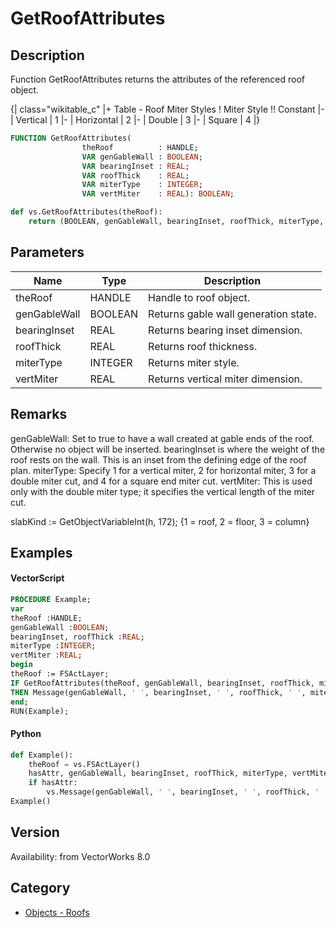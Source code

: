 # GetRoofAttributes

## Description
Function GetRoofAttributes returns the attributes of the referenced roof object.

{| class="wikitable_c"
|+ Table - Roof Miter Styles
! Miter Style !! Constant
|-
| Vertical
| 1
|-
| Horizontal
| 2
|-
| Double
| 3
|-
| Square
| 4
|}

```pascal
FUNCTION GetRoofAttributes(
				theRoof          : HANDLE;
				VAR genGableWall : BOOLEAN;
				VAR bearingInset : REAL;
				VAR roofThick    : REAL;
				VAR miterType    : INTEGER;
				VAR vertMiter    : REAL): BOOLEAN;
```

```python
def vs.GetRoofAttributes(theRoof):
    return (BOOLEAN, genGableWall, bearingInset, roofThick, miterType, vertMiter)
```

## Parameters
|Name|Type|Description|
|---|---|---|
|theRoof|HANDLE|Handle to roof object.|
|genGableWall|BOOLEAN|Returns gable wall generation state.|
|bearingInset|REAL|Returns bearing inset dimension.|
|roofThick|REAL|Returns roof thickness.|
|miterType|INTEGER|Returns miter style.|
|vertMiter|REAL|Returns vertical miter dimension.|

## Remarks
genGableWall: Set to true to have a wall created at gable ends of the roof.  Otherwise no object will be inserted.
bearingInset  is where the weight of the roof rests on the wall.  This is an inset from the defining edge of the roof plan.
miterType: Specify 1 for a vertical miter, 2 for horizontal miter, 3 for a double miter cut, and 4 for a square end miter cut.
vertMiter: This is used only with the double miter type; it specifies the vertical length of the miter cut.



slabKind := GetObjectVariableInt(h, 172); {1 = roof, 2 = floor, 3 = column}

## Examples
#### VectorScript ####
```pascal
PROCEDURE Example;
var
theRoof :HANDLE;
genGableWall :BOOLEAN; 
bearingInset, roofThick :REAL; 
miterType :INTEGER; 
vertMiter :REAL;
begin
theRoof := FSActLayer;
IF GetRoofAttributes(theRoof, genGableWall, bearingInset, roofThick, miterType, vertMiter)
THEN Message(genGableWall, ' ', bearingInset, ' ', roofThick, ' ', miterType, ' ', vertMiter);
end;
RUN(Example);
```
#### Python ####
```python
def Example():
	theRoof = vs.FSActLayer()
	hasAttr, genGableWall, bearingInset, roofThick, miterType, vertMiter = vs.GetRoofAttributes(theRoof)
	if hasAttr:
		vs.Message(genGableWall, ' ', bearingInset, ' ', roofThick, ' ', miterType, ' ', vertMiter)
Example()
```

## Version
Availability: from VectorWorks 8.0

## Category
* [Objects - Roofs](../Categories/Objects%20-%20Roofs.md)
